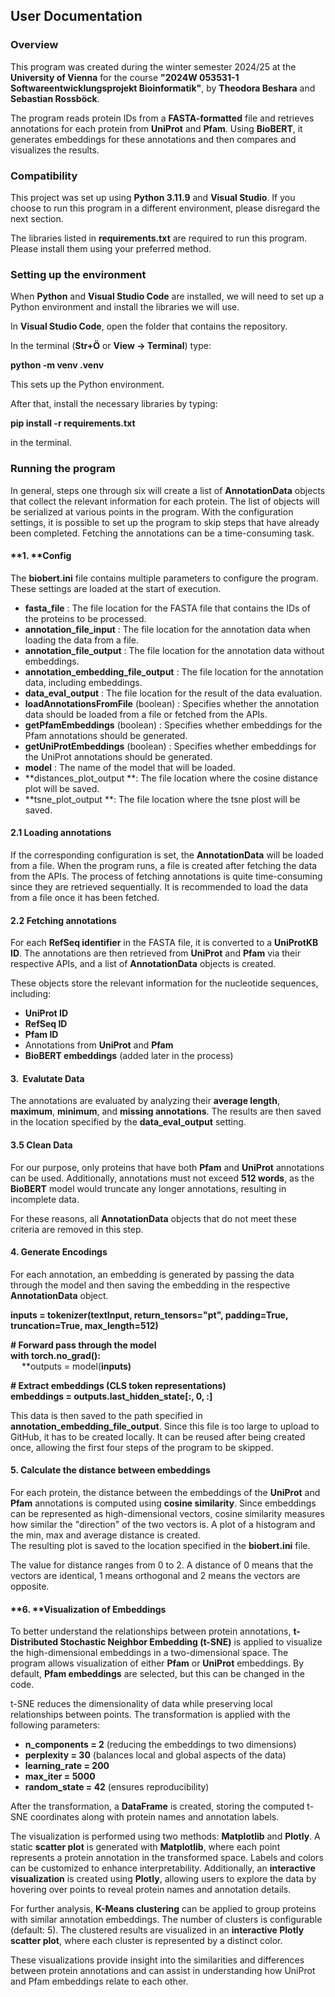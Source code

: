 **User Documentation**
----------------------

### **Overview**

This program was created during the winter semester 2024/25 at the **University of Vienna** for the course **"2024W 053531-1 Softwareentwicklungsprojekt Bioinformatik"**, by **Theodora Beshara** and **Sebastian Rossböck**.

The program reads protein IDs from a **FASTA-formatted** file and retrieves annotations for each protein from **UniProt** and **Pfam**. Using **BioBERT**, it generates embeddings for these annotations and then compares and visualizes the results.

### **Compatibility**

This project was set up using **Python 3.11.9** and **Visual Studio**. If you choose to run this program in a different environment, please disregard the next section.

The libraries listed in **requirements.txt** are required to run this program. Please install them using your preferred method.

### **Setting up the environment**

When **Python** and **Visual Studio Code** are installed, we will need to set up a Python environment and install the libraries we will use.

In **Visual Studio Code**, open the folder that contains the repository.

In the terminal (**Str+Ö** or **View → Terminal**) type:

**python -m venv .venv**

This sets up the Python environment.

After that, install the necessary libraries by typing:

**pip install -r requirements.txt**

in the terminal.

### **Running the program**

In general, steps one through six will create a list of **AnnotationData** objects that collect the relevant information for each protein. The list of objects will be serialized at various points in the program. With the configuration settings, it is possible to set up the program to skip steps that have already been completed. Fetching the annotations can be a time-consuming task.

#### **1. ****Config**

The **biobert.ini** file contains multiple parameters to configure the program. These settings are loaded at the start of execution.

-   **fasta_file** : The file location for the FASTA file that contains the IDs of the proteins to be processed.
-   **annotation_file_input** : The file location for the annotation data when loading the data from a file.
-   **annotation_file_output** : The file location for the annotation data without embeddings.
-   **annotation_embedding_file_output** : The file location for the annotation data, including embeddings.
-   **data_eval_output** : The file location for the result of the data evaluation.
-   **loadAnnotationsFromFile** (boolean) : Specifies whether the annotation data should be loaded from a file or fetched from the APIs.
-   **getPfamEmbeddings** (boolean) : Specifies whether embeddings for the Pfam annotations should be generated.
-   **getUniProtEmbeddings** (boolean) : Specifies whether embeddings for the UniProt annotations should be generated.
-   **model** : The name of the model that will be loaded.
-   **distances_plot_output **: The file location where the cosine distance plot will be saved.
-   **tsne_plot_output **: The file location where the tsne plost will be saved.

#### **2.1 Loading annotations**

If the corresponding configuration is set, the **AnnotationData** will be loaded from a file. When the program runs, a file is created after fetching the data from the APIs. The process of fetching annotations is quite time-consuming since they are retrieved sequentially. It is recommended to load the data from a file once it has been fetched.

#### **2.2 Fetching annotations**

For each **RefSeq identifier** in the FASTA file, it is converted to a **UniProtKB ID**. The annotations are then retrieved from **UniProt** and **Pfam** via their respective APIs, and a list of **AnnotationData** objects is created.

These objects store the relevant information for the nucleotide sequences, including:

-   **UniProt ID**
-   **RefSeq ID**
-   **Pfam ID**
-   Annotations from **UniProt** and **Pfam**
-   **BioBERT embeddings** (added later in the process)

#### **3.  Evalutate Data**

The annotations are evaluated by analyzing their **average length**, **maximum**, **minimum**, and **missing annotations**. The results are then saved in the location specified by the **data_eval_output** setting.

#### **3.5 Clean Data**

For our purpose, only proteins that have both **Pfam** and **UniProt** annotations can be used. Additionally, annotations must not exceed **512 words**, as the **BioBERT** model would truncate any longer annotations, resulting in incomplete data.

For these reasons, all **AnnotationData** objects that do not meet these criteria are removed in this step.

#### **4. Generate Encodings**

For each annotation, an embedding is generated by passing the data through the model and then saving the embedding in the respective **AnnotationData** object.

**inputs = tokenizer(textInput, return_tensors="pt", padding=True, truncation=True, max_length=512)**

**# Forward pass through the model**\
**with torch.no_grad():**\
  **outputs = model(**inputs)**

**# Extract embeddings (CLS token representations)**\
**embeddings = outputs.last_hidden_state[:, 0, :]**

This data is then saved to the path specified in **annotation_embedding_file_output**. Since this file is too large to upload to GitHub, it has to be created locally. It can be reused after being created once, allowing the first four steps of the program to be skipped.

#### **5. Calculate the distance between embeddings**

For each protein, the distance between the embeddings of the **UniProt** and **Pfam** annotations is computed using **cosine similarity**. Since embeddings can be represented as high-dimensional vectors, cosine similarity measures how similar the "direction" of the two vectors is. A plot of a histogram and the min, max and average distance is created.\
The resulting plot is saved to the location specified in the **biobert.ini** file.

The value for distance ranges from 0 to 2. A distance of 0 means that the vectors are identical, 1 means orthogonal and 2 means the vectors are opposite.

#### **6\. ****Visualization of Embeddings**

To better understand the relationships between protein annotations, **t-Distributed Stochastic Neighbor Embedding (t-SNE)** is applied to visualize the high-dimensional embeddings in a two-dimensional space. The program allows visualization of either **Pfam** or **UniProt** embeddings. By default, **Pfam embeddings** are selected, but this can be changed in the code.

t-SNE reduces the dimensionality of data while preserving local relationships between points. The transformation is applied with the following parameters:

-   **n_components = 2** (reducing the embeddings to two dimensions)
-   **perplexity = 30** (balances local and global aspects of the data)
-   **learning_rate = 200**
-   **max_iter = 5000**
-   **random_state = 42** (ensures reproducibility)

After the transformation, a **DataFrame** is created, storing the computed t-SNE coordinates along with protein names and annotation labels.

The visualization is performed using two methods: **Matplotlib** and **Plotly**. A static **scatter plot** is generated with **Matplotlib**, where each point represents a protein annotation in the transformed space. Labels and colors can be customized to enhance interpretability. Additionally, an **interactive visualization** is created using **Plotly**, allowing users to explore the data by hovering over points to reveal protein names and annotation details.

For further analysis, **K-Means clustering** can be applied to group proteins with similar annotation embeddings. The number of clusters is configurable (default: 5). The clustered results are visualized in an **interactive Plotly scatter plot**, where each cluster is represented by a distinct color.

These visualizations provide insight into the similarities and differences between protein annotations and can assist in understanding how UniProt and Pfam embeddings relate to each other.
